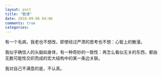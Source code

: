 ```yaml
---
layout: post
title: "散漫"
date: 2010-09-06 04:06
comments: true
categories:
---
```


有一个毛病，我老也不想改，即使经过严肃的思考也不想：心智上的散漫。

我似乎确信人的头脑如身体，有一种奇妙的一致性：再怎么看似无关的东西，都由无数可能性交织而成的宏大结构中的某一条边关联。

我对自己不满意的是，不认真。
